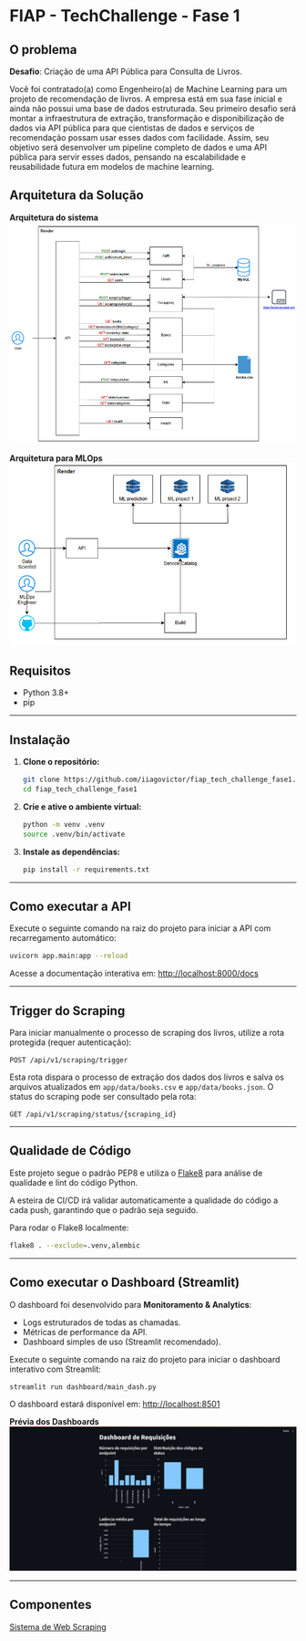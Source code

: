 # FIAP - TechChallenge - Fase 1

## O problema

**Desafio**: Criação de uma API Pública para Consulta de Livros.

Você foi contratado(a) como Engenheiro(a) de Machine Learning para um projeto de recomendação de livros. A empresa está em sua fase inicial e ainda não possui uma base de dados estruturada. Seu primeiro desafio será montar a infraestrutura de extração, transformação e disponibilização de dados via API pública para que cientistas de dados e serviços de recomendação possam usar esses dados com facilidade. Assim, seu objetivo será desenvolver um pipeline completo de dados e uma API pública para servir esses dados, pensando na escalabilidade e reusabilidade futura em modelos de machine learning.


## Arquitetura da Solução
**Arquitetura do sistema**
![Arquitetura Chamadas](img/arquitetura_chamadas.png)

**Arquitetura para MLOps**
![Arquitetura MLOps](img/arquitetura_ml.png)

## Requisitos

- Python 3.8+
- pip

---

## Instalação

1. **Clone o repositório:**
   ```bash
   git clone https://github.com/iiagovictor/fiap_tech_challenge_fase1.git
   cd fiap_tech_challenge_fase1
   ```

2. **Crie e ative o ambiente virtual:**
   ```bash
   python -m venv .venv
   source .venv/bin/activate
   ```

3. **Instale as dependências:**
   ```bash
   pip install -r requirements.txt
   ```

---

## Como executar a API

Execute o seguinte comando na raiz do projeto para iniciar a API com recarregamento automático:

```bash
uvicorn app.main:app --reload
```

Acesse a documentação interativa em: [http://localhost:8000/docs](http://localhost:8000/docs)

---

## Trigger do Scraping

Para iniciar manualmente o processo de scraping dos livros, utilize a rota protegida (requer autenticação):

```
POST /api/v1/scraping/trigger
```

Esta rota dispara o processo de extração dos dados dos livros e salva os arquivos atualizados em `app/data/books.csv` e `app/data/books.json`. O status do scraping pode ser consultado pela rota:

```
GET /api/v1/scraping/status/{scraping_id}
```

---

## Qualidade de Código

Este projeto segue o padrão PEP8 e utiliza o [Flake8](https://flake8.pycqa.org/) para análise de qualidade e lint do código Python.

A esteira de CI/CD irá validar automaticamente a qualidade do código a cada push, garantindo que o padrão seja seguido.

Para rodar o Flake8 localmente:

```bash
flake8 . --exclude=.venv,alembic
```

---

## Como executar o Dashboard (Streamlit)

O dashboard foi desenvolvido para **Monitoramento & Analytics**:
- Logs estruturados de todas as chamadas.
- Métricas de performance da API.
- Dashboard simples de uso (Streamlit recomendado).

Execute o seguinte comando na raiz do projeto para iniciar o dashboard interativo com Streamlit:

```bash
streamlit run dashboard/main_dash.py
```

O dashboard estará disponível em: [http://localhost:8501](http://localhost:8501)


**Prévia dos Dashboards**
![Dashboards](img/streamlit.png)

---

## Componentes

[Sistema de Web Scraping](app/utils/README.md)
